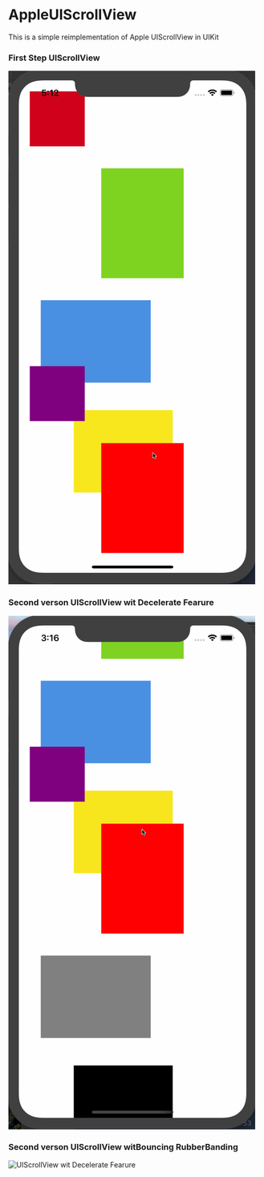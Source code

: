 # AppleUIScrollView
 This is a simple reimplementation of Apple UIScrollView in UIKit

### First Step UIScrollView 

 ![Init Apple ScrollView](https://github.com/sishenyihuba/AppleUIScrollView/raw/master/Gif/AppleUIScrollView1.0.gif)

 ### Second verson UIScrollView wit Decelerate Fearure
 ![UIScrollView wit Decelerate Fearure](https://github.com/sishenyihuba/AppleUIScrollView/raw/master/Gif/AppleUIScrollView2.0+Decelerate.gif)

 ### Second verson UIScrollView witBouncing RubberBanding
 ![UIScrollView wit Decelerate Fearure](https://github.com/sishenyihuba/AppleUIScrollView/raw/master/Gif/AppleUIScrollView3.0+BouncingRubberBanding.gif)

